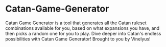 # Catan-Game-Generator
Catan Game Generator is a tool that generates all the Catan ruleset combinations available for you, based on what expansions you have, and then picks a random one for you to play. Dive deeper into Catan's endless possibilities with Catan Game Generator!
Brought to you by Vinelyus!
